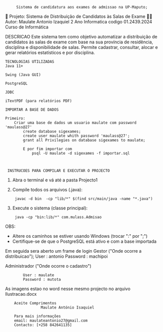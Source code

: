          Sistema de candidatura aos exames de admissao na UP-Maputo;
         
📘 Projeto: Sistema de Distribuição de Candidatos às Salas de Exame
👨‍🎓 Autor: Maulate Antonio Izaquiel 2 Ano Informatica codigo 01.2439.2024
	Curso de Informática


   DESCRICAO
	Este sistema tem como objetivo automatizar a distribuição de candidatos às salas de exame com base na sua província de residência, disciplina e 				  disponibilidade de salas. Permite cadastrar, consultar, alocar e gerar relatórios estatísticos e por disciplina.	


	TECNOLOGIAS UTILIZADAS
	Java 11+

	Swing (Java GUI)

	PostgreSQL

	JDBC

	iTextPDF (para relatórios PDF)
	
	IMPORTAR A BASE DE DADOS
	
	Primeiro:
		Criar uma base de dados um usuario maulate com password 'maulass@27'
			create database sigexames;
			create user maulate whith password 'maulass@27';
			grant all Privilegies on database sigexames to maulate; 
			
			E por fim importar com 
				psql -U maulate -d sigexames -f importar.sql

         
         
     INSTRUCOES PARA COMPILAR E EXECUTAR O PROJECTO
1. Abra o terminal e vá até a pasta Projecto1

2. Compile todos os arquivos (.java):

		javac -d bin  -cp "lib/*" $(find src/main/java -name "*.java")

3. Execute o sistema (classe principal):

   		java -cp "bin:lib/*" com.mulass.Admisao

OBS:
- Altere os caminhos se estiver usando Windows (trocar ":" por ";")
- Certifique-se de que o PostgreSQL está ativo e com a base importada

Em seguida sera aberto um frame de login
Gestor ("Onde ocorre a distribuicao");
		User : antonio
		Password : machipoi
		
Administrador ("Onde ocorre o cadastro")

			User : maulate
			Password : mutota
		
 As imagens estao no word nesse mesmo projecto no arquivo Ilustracao.docx
		
		Aceite Comprimentos 
					Maulate António Isaquiel
		
		Para mais informações
		email: maulateantonio27@gmail.com
		Contacto: [+258 842641135]
		
